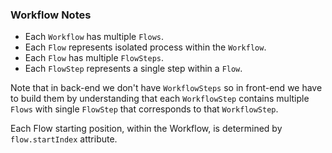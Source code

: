 ### Workflow Notes
- Each `Workflow` has multiple `Flows`.
- Each `Flow` represents isolated process within the `Workflow`.
- Each `Flow` has multiple `FlowSteps`.
- Each `FlowStep` represents a single step within a `Flow`.

Note that in back-end we don't have `WorkflowSteps` so in front-end we have to build them
by understanding that each `WorkflowStep` contains multiple `Flows` with single `FlowStep`
that corresponds to that `WorkflowStep`.

Each Flow starting position, within the Workflow, is determined by `flow.startIndex` attribute.
